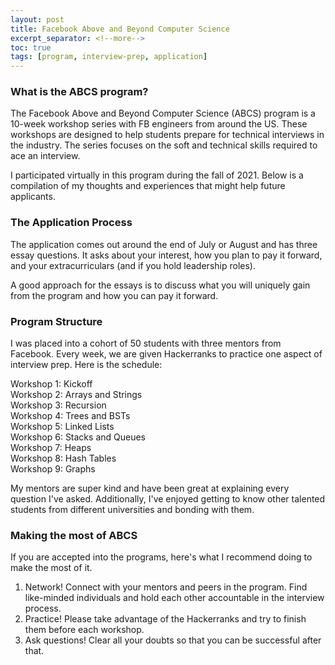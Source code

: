 ```yaml
---
layout: post
title: Facebook Above and Beyond Computer Science
excerpt_separator: <!--more-->
toc: true
tags: [program, interview-prep, application]
---
```

### What is the ABCS program?

The Facebook Above and Beyond Computer Science (ABCS) program is a 10-week workshop series with FB engineers from around the US. These workshops are designed to help students prepare for technical interviews in the industry. The series focuses on the soft and technical skills required to ace an interview.
<!--more-->
I participated virtually in this program during the fall of 2021. Below is a compilation of my thoughts and experiences that might help future applicants. 

### The Application Process

The application comes out around the end of July or August and has three essay questions. It asks about your interest, how you plan to pay it forward, and your extracurriculars (and if you hold leadership roles). 

A good approach for the essays is to discuss what you will uniquely gain from the program and how you can pay it forward. 

### Program Structure

I was placed into a cohort of 50 students with three mentors from Facebook. Every week, we are given Hackerranks to practice one aspect of interview prep. Here is the schedule:

Workshop 1: Kickoff  
Workshop 2: Arrays and Strings  
Workshop 3: Recursion  
Workshop 4: Trees and BSTs  
Workshop 5: Linked Lists  
Workshop 6: Stacks and Queues  
Workshop 7: Heaps  
Workshop 8: Hash Tables  
Workshop 9: Graphs  

My mentors are super kind and have been great at explaining every question I've asked. Additionally, I've enjoyed getting to know other talented students from different universities and bonding with them. 

### Making the most of ABCS

If you are accepted into the programs, here's what I recommend doing to make the most of it. 

1. Network! Connect with your mentors and peers in the program. Find like-minded individuals and hold each other accountable in the interview process. 
2. Practice! Please take advantage of the Hackerranks and try to finish them before each workshop. 
3. Ask questions! Clear all your doubts so that you can be successful after that.
